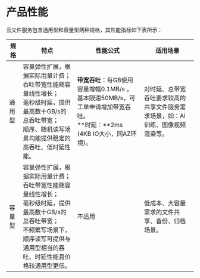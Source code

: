 # 产品性能

云文件服务包含通用型和容量型两种规格，其性能指标如下表所示：

| 规格   | 特点                                                         | 性能公式                                                     | 适用场景                                                     |
| ------ | ------------------------------------------------------------ | ------------------------------------------------------------ | ------------------------------------------------------------ |
| 通用型 | 容量弹性扩展，根据实际用量计费；<br />吞吐带宽性能随容量线性增长；<br />毫秒级时延，提供最高数十GB/s的总吞吐带宽；<br />顺序、随机读写场景均能提供稳定的高吞吐、低时延性能。 | **带宽吞吐**：每GB使用容量增幅0.1MB/s ，基本限速50MB/s，可工单申请增加带宽吞吐。<br />**时延：**2ms (4KB IO大小，同AZ环境)。 | 对时延、总带宽吞吐要求较高的共享文件服务需求场景，如：AI训练、图像视频渲染等。 |
| 容量型 | 容量弹性扩展，根据实际用量计费；<br />吞吐带宽性能随容量线性增长；<br />毫秒级时延，提供最高数十GB/s的总吞吐带宽；<br />不频繁写场景下，顺序读写可提供与通用型相当的吞吐、时延性能且价格较通用型更低。 | 不适用                                                       | 低成本、大容量需求的文件共享、备份、归档场景。               |


